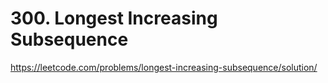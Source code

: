 #  300. Longest Increasing Subsequence

  https://leetcode.com/problems/longest-increasing-subsequence/solution/ 



